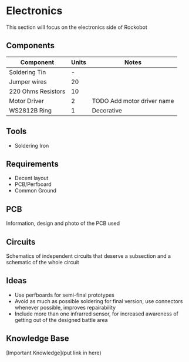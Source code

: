 # Electronics 
This section will focus on the electronics side of Rockobot

## Components
| Component             | Units | Notes                         |
| --------------------- | ----- | ----------------------------- |
| Soldering Tin         | -     |                               |
| Jumper wires          | 20    |                               |
| 220 Ohms Resistors    | 10    |                               |
| Motor Driver          | 2     | TODO Add motor driver name    |
| WS2812B Ring          | 1     | Decorative                    |

## Tools
- Soldering Iron

## Requirements
- Decent layout
- PCB/Perfboard
- Common Ground

## PCB
Information, design and photo of the PCB used

## Circuits
Schematics of independent circuits that deserve a subsection and a schematic of the whole circuit

## Ideas
- Use perfboards for semi-final prototypes
- Avoid as much as possible soldering for final version, use connectors whenever possible, improves repairability
- Include more than one infrarred sensor, for increased awareness of getting out of the designed battle area

## Knowledge Base
[Important Knowledge](put link in here)
